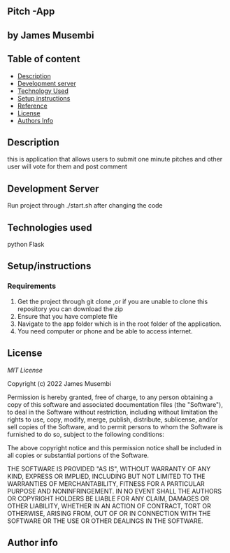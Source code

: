 ## Pitch -App

## by James Musembi

## Table of content
+ [Description](#description)
+ [Development server](#start.sh)
+ [Technology Used](#technology-used)
+ [Setup instructions](#setup-instruction)
+ [Reference](#reference)
+ [License](#license-Copyright)
+ [Authors Info](#author-Info/contacts)

## Description
 this is application that allows users to submit one minute pitches and other user will vote for them and post comment

## Development Server
  Run project through ./start.sh after changing the code 

## Technologies used 
 python 
 Flask

## Setup/instructions
### Requirements 
1. Get the project through git clone ,or if you are unable to clone this repository you can download the zip
2. Ensure that you have complete file
3. Navigate to the app folder which is in the root folder of the application.
4. You need computer or phone and be able to access internet.




## License
  *MIT License*

Copyright (c) 2022 James Musembi

Permission is hereby granted, free of charge, to any person obtaining a copy
of this software and associated documentation files (the "Software"), to deal
in the Software without restriction, including without limitation the rights
to use, copy, modify, merge, publish, distribute, sublicense, and/or sell
copies of the Software, and to permit persons to whom the Software is
furnished to do so, subject to the following conditions:

The above copyright notice and this permission notice shall be included in all
copies or substantial portions of the Software.

THE SOFTWARE IS PROVIDED "AS IS", WITHOUT WARRANTY OF ANY KIND, EXPRESS OR
IMPLIED, INCLUDING BUT NOT LIMITED TO THE WARRANTIES OF MERCHANTABILITY,
FITNESS FOR A PARTICULAR PURPOSE AND NONINFRINGEMENT. IN NO EVENT SHALL THE
AUTHORS OR COPYRIGHT HOLDERS BE LIABLE FOR ANY CLAIM, DAMAGES OR OTHER
LIABILITY, WHETHER IN AN ACTION OF CONTRACT, TORT OR OTHERWISE, ARISING FROM,
OUT OF OR IN CONNECTION WITH THE SOFTWARE OR THE USE OR OTHER DEALINGS IN THE
SOFTWARE.

## Author info





